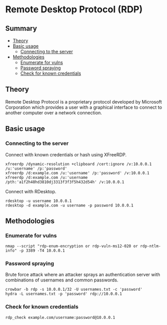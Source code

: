 # Remote Desktop Protocol (RDP)

## Summary
- [Theory](#theory)
- [Basic usage](#basic-usage)
  - [Connecting to the server](#connecting-to-the-server)
- [Methodologies](#methodologies)
  - [Enumerate for vulns](#enumerate-for-vulns)
  - [Password spraying](#password-spraying)
  - [Check for known credentials](#check-for-known-credentials)

## Theory
Remote Desktop Protocol is a proprietary protocol developed by Microsoft Corporation which provides a user with a graphical interface to connect to another computer over a network connection.

## Basic usage
### Connecting to the server
Connect with known credentials or hash using XFreeRDP.
```
xfreerdp /dynamic-resolution +clipboard /cert:ignore /v:10.0.0.1 /u:'username' /p:'password'
xfreerdp /d:example.com /u:'username' /p:'password' /v:10.0.0.1
xfreerdp /d:example.com /u:'username /pth:'a1f2h48hd3810dj3313f3f3f5h432d54h' /v:10.0.0.1
```

Connect with RDesktop.
```
rdesktop -u username 10.0.0.1
rdesktop -d example.com -u username -p password 10.0.0.1
```

## Methodologies
### Enumerate for vulns
`nmap --script "rdp-enum-encryption or rdp-vuln-ms12-020 or rdp-ntlm-info" -p 3389 -T4 10.0.0.1`

### Password spraying
Brute force attack where an attacker sprays an authentication server with combinations of usernames and common passwords.
```
crowbar -b rdp -s 10.0.0.1/32 -U usernames.txt -c 'password'
hydra -L usernames.txt -p 'password' rdp://10.0.0.1
```

### Check for known credentials
`rdp_check example.com/username:password@10.0.0.1`
